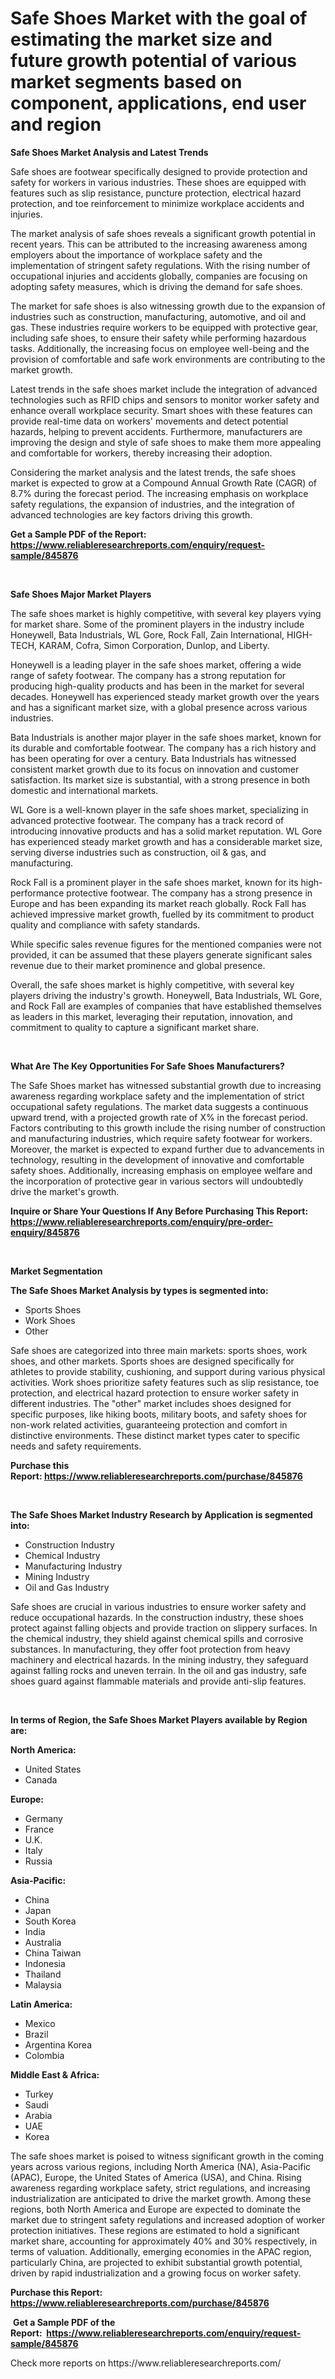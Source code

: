<p><h1>Safe Shoes Market with the goal of estimating the market size and future growth potential of various market segments based on component, applications, end user and region</h1></p><p><strong>Safe Shoes Market Analysis and Latest Trends</strong></p>
<p><p>Safe shoes are footwear specifically designed to provide protection and safety for workers in various industries. These shoes are equipped with features such as slip resistance, puncture protection, electrical hazard protection, and toe reinforcement to minimize workplace accidents and injuries.</p><p>The market analysis of safe shoes reveals a significant growth potential in recent years. This can be attributed to the increasing awareness among employers about the importance of workplace safety and the implementation of stringent safety regulations. With the rising number of occupational injuries and accidents globally, companies are focusing on adopting safety measures, which is driving the demand for safe shoes.</p><p>The market for safe shoes is also witnessing growth due to the expansion of industries such as construction, manufacturing, automotive, and oil and gas. These industries require workers to be equipped with protective gear, including safe shoes, to ensure their safety while performing hazardous tasks. Additionally, the increasing focus on employee well-being and the provision of comfortable and safe work environments are contributing to the market growth.</p><p>Latest trends in the safe shoes market include the integration of advanced technologies such as RFID chips and sensors to monitor worker safety and enhance overall workplace security. Smart shoes with these features can provide real-time data on workers' movements and detect potential hazards, helping to prevent accidents. Furthermore, manufacturers are improving the design and style of safe shoes to make them more appealing and comfortable for workers, thereby increasing their adoption.</p><p>Considering the market analysis and the latest trends, the safe shoes market is expected to grow at a Compound Annual Growth Rate (CAGR) of 8.7% during the forecast period. The increasing emphasis on workplace safety regulations, the expansion of industries, and the integration of advanced technologies are key factors driving this growth.</p></p>
<p><strong>Get a Sample PDF of the Report:&nbsp; <a href="https://www.reliableresearchreports.com/enquiry/request-sample/845876">https://www.reliableresearchreports.com/enquiry/request-sample/845876</a></strong></p>
<p>&nbsp;</p>
<p><strong>Safe Shoes Major Market Players</strong></p>
<p><p>The safe shoes market is highly competitive, with several key players vying for market share. Some of the prominent players in the industry include Honeywell, Bata Industrials, WL Gore, Rock Fall, Zain International, HIGH-TECH, KARAM, Cofra, Simon Corporation, Dunlop, and Liberty.</p><p>Honeywell is a leading player in the safe shoes market, offering a wide range of safety footwear. The company has a strong reputation for producing high-quality products and has been in the market for several decades. Honeywell has experienced steady market growth over the years and has a significant market size, with a global presence across various industries.</p><p>Bata Industrials is another major player in the safe shoes market, known for its durable and comfortable footwear. The company has a rich history and has been operating for over a century. Bata Industrials has witnessed consistent market growth due to its focus on innovation and customer satisfaction. Its market size is substantial, with a strong presence in both domestic and international markets.</p><p>WL Gore is a well-known player in the safe shoes market, specializing in advanced protective footwear. The company has a track record of introducing innovative products and has a solid market reputation. WL Gore has experienced steady market growth and has a considerable market size, serving diverse industries such as construction, oil & gas, and manufacturing.</p><p>Rock Fall is a prominent player in the safe shoes market, known for its high-performance protective footwear. The company has a strong presence in Europe and has been expanding its market reach globally. Rock Fall has achieved impressive market growth, fuelled by its commitment to product quality and compliance with safety standards.</p><p>While specific sales revenue figures for the mentioned companies were not provided, it can be assumed that these players generate significant sales revenue due to their market prominence and global presence.</p><p>Overall, the safe shoes market is highly competitive, with several key players driving the industry's growth. Honeywell, Bata Industrials, WL Gore, and Rock Fall are examples of companies that have established themselves as leaders in this market, leveraging their reputation, innovation, and commitment to quality to capture a significant market share.</p></p>
<p>&nbsp;</p>
<p><strong>What Are The Key Opportunities For Safe Shoes Manufacturers?</strong></p>
<p><p>The Safe Shoes market has witnessed substantial growth due to increasing awareness regarding workplace safety and the implementation of strict occupational safety regulations. The market data suggests a continuous upward trend, with a projected growth rate of X% in the forecast period. Factors contributing to this growth include the rising number of construction and manufacturing industries, which require safety footwear for workers. Moreover, the market is expected to expand further due to advancements in technology, resulting in the development of innovative and comfortable safety shoes. Additionally, increasing emphasis on employee welfare and the incorporation of protective gear in various sectors will undoubtedly drive the market's growth.</p></p>
<p><strong>Inquire or Share Your Questions If Any Before Purchasing This Report: <a href="https://www.reliableresearchreports.com/enquiry/pre-order-enquiry/845876">https://www.reliableresearchreports.com/enquiry/pre-order-enquiry/845876</a></strong></p>
<p>&nbsp;</p>
<p><strong>Market Segmentation</strong></p>
<p><strong>The Safe Shoes Market Analysis by types is segmented into:</strong></p>
<p><ul><li>Sports Shoes</li><li>Work Shoes</li><li>Other</li></ul></p>
<p><p>Safe shoes are categorized into three main markets: sports shoes, work shoes, and other markets. Sports shoes are designed specifically for athletes to provide stability, cushioning, and support during various physical activities. Work shoes prioritize safety features such as slip resistance, toe protection, and electrical hazard protection to ensure worker safety in different industries. The "other" market includes shoes designed for specific purposes, like hiking boots, military boots, and safety shoes for non-work related activities, guaranteeing protection and comfort in distinctive environments. These distinct market types cater to specific needs and safety requirements.</p></p>
<p><strong>Purchase this Report:&nbsp;<a href="https://www.reliableresearchreports.com/purchase/845876">https://www.reliableresearchreports.com/purchase/845876</a></strong></p>
<p>&nbsp;</p>
<p><strong>The Safe Shoes Market Industry Research by Application is segmented into:</strong></p>
<p><ul><li>Construction Industry</li><li>Chemical Industry</li><li>Manufacturing Industry</li><li>Mining Industry</li><li>Oil and Gas Industry</li></ul></p>
<p><p>Safe shoes are crucial in various industries to ensure worker safety and reduce occupational hazards. In the construction industry, these shoes protect against falling objects and provide traction on slippery surfaces. In the chemical industry, they shield against chemical spills and corrosive substances. In manufacturing, they offer foot protection from heavy machinery and electrical hazards. In the mining industry, they safeguard against falling rocks and uneven terrain. In the oil and gas industry, safe shoes guard against flammable materials and provide anti-slip features.</p></p>
<p>&nbsp;</p>
<p><strong>In terms of Region, the Safe Shoes Market Players available by Region are:</strong></p>
<p>
    <p> <strong> North America: </strong>
        <ul>
            <li>United States</li>
            <li>Canada</li>
        </ul>
        </p> 
    <p> <strong> Europe: </strong>
        <ul>
            <li>Germany</li>
            <li>France</li>
            <li>U.K.</li>
            <li>Italy</li>
            <li>Russia</li>
        </ul>
        </p> 
    <p> <strong> Asia-Pacific: </strong>
        <ul>
            <li>China</li>
            <li>Japan</li>
            <li>South Korea</li>
            <li>India</li>
            <li>Australia</li>
            <li>China Taiwan</li>
            <li>Indonesia</li>
            <li>Thailand</li>
            <li>Malaysia</li>
        </ul>
        </p> 
    <p> <strong> Latin America: </strong>
        <ul>
            <li>Mexico</li>
            <li>Brazil</li>
            <li>Argentina Korea</li>
            <li>Colombia</li>
        </ul>
        </p> 
    <p> <strong> Middle East & Africa: </strong>
        <ul>
            <li>Turkey</li>
            <li>Saudi</li>
            <li>Arabia</li>
            <li>UAE</li>
            <li>Korea</li>
        </ul>
    </p>
    </p>
<p><p>The safe shoes market is poised to witness significant growth in the coming years across various regions, including North America (NA), Asia-Pacific (APAC), Europe, the United States of America (USA), and China. Rising awareness regarding workplace safety, strict regulations, and increasing industrialization are anticipated to drive the market growth. Among these regions, both North America and Europe are expected to dominate the market due to stringent safety regulations and increased adoption of worker protection initiatives. These regions are estimated to hold a significant market share, accounting for approximately 40% and 30% respectively, in terms of valuation. Additionally, emerging economies in the APAC region, particularly China, are projected to exhibit substantial growth potential, driven by rapid industrialization and a growing focus on worker safety.</p></p>
<p><strong>Purchase this Report: <a href="https://www.reliableresearchreports.com/purchase/845876">https://www.reliableresearchreports.com/purchase/845876</a></strong></p>
<p>&nbsp;<strong>Get a Sample PDF of the Report:&nbsp;&nbsp;<a href="https://www.reliableresearchreports.com/enquiry/request-sample/845876">https://www.reliableresearchreports.com/enquiry/request-sample/845876</a></strong></p>
<p><strong></strong></p>
<p>Check more reports on https://www.reliableresearchreports.com/</p>